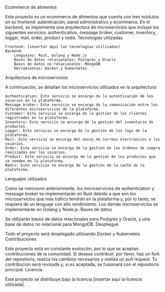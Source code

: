 Ecommerce de alimentos

Este proyecto es un ecommerce de alimentos que cuenta con tres módulos en su frontend: autenticación, panel administrativo y ecommerce. En el backend, se implementa una arquitectura de microservicios que incluye los siguientes servicios: authentication, message broker, customer, inventory, logger, mail, order, product y redis.
Tecnologías utilizadas

    Frontend: [insertar aquí las tecnologías utilizadas]
    Backend:
        Lenguajes: Rust, Golang y Node.js
        Bases de datos relacionales: Postgres y Oracle
        Bases de datos no relacionales: MongoDB
        Herramientas: Docker y Kubernetes

Arquitectura de microservicios

A continuación, se detallan los microservicios utilizados en la arquitectura:

    Authentication: Este servicio se encarga de la autenticación de los usuarios en la plataforma.
    Message broker: Este servicio se encarga de la comunicación entre los diferentes microservicios de la plataforma.
    Customer: Este servicio se encarga de la gestión de los clientes registrados en la plataforma.
    Inventory: Este servicio se encarga de la gestión del inventario de productos.
    Logger: Este servicio se encarga de la gestión de los logs de la plataforma.
    Mail: Este servicio se encarga del envío de correos electrónicos a los usuarios.
    Order: Este servicio se encarga de la gestión de las órdenes de compra realizadas por los usuarios.
    Product: Este servicio se encarga de la gestión de los productos que se venden en la plataforma.
    Redis: Este servicio se encarga de la gestión de la caché de la plataforma.

Lenguajes utilizados

Como se mencionó anteriormente, los microservicios de authentication y message broker se implementarán en Rust debido a que son los microservicios que más tráfico tendrán en la plataforma y, por lo tanto, se requiere de un lenguaje con alto rendimiento. Los demás microservicios se implementarán en Golang y Node.js.
Bases de datos

Se utilizarán bases de datos relacionales para Postgres y Oracle, y una base de datos no relacional para MongoDB.
Despliegue

Todo el proyecto será desplegado utilizando Docker y Kubernetes.
Contribuciones

Este proyecto está en constante evolución, por lo que se aceptan contribuciones de la comunidad. Si deseas contribuir, por favor, haz un fork del repositorio, realiza los cambios necesarios y realiza un pull request. Tu contribución será revisada y, si es aceptada, se fusionará con el repositorio principal.
Licencia

Este proyecto se distribuye bajo la licencia [insertar aquí la licencia utilizada].
